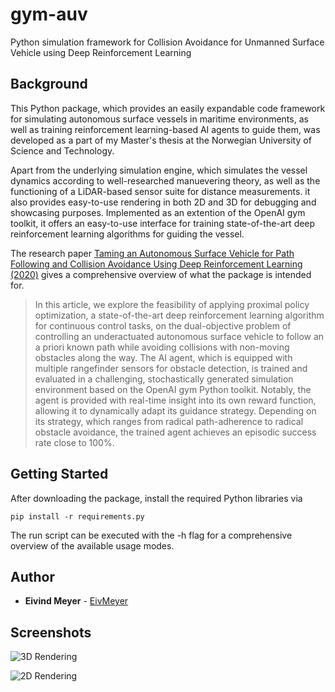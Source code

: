 # gym-auv

Python simulation framework for Collision Avoidance for Unmanned Surface Vehicle using Deep Reinforcement Learning

## Background

This Python package, which provides an easily expandable code framework for simulating autonomous surface vessels
in maritime environments, as well as training reinforcement learning-based AI agents to guide them, was developed as a part of my Master's thesis at the Norwegian University of Science and Technology.

Apart from the underlying simulation engine, which simulates the vessel dynamics according to well-researched manuevering theory,
as well as the functioning of a LiDAR-based sensor suite for distance measurements.
it also provides easy-to-use rendering in both 2D and 3D for debugging and showcasing purposes. Implemented as an extention of the OpenAI gym toolkit, it offers an easy-to-use interface for training state-of-the-art deep reinforcement learning algorithms for guiding the vessel.

The research paper [Taming an Autonomous Surface Vehicle for Path Following and Collision Avoidance Using Deep Reinforcement Learning (2020)](https://ieeexplore.ieee.org/document/9016254?fbclid=IwAR3obkbKJcbA2Jrn3nqKp7iUD_MAag01YSCm3liaIYJN7xN9enzdHUA0Ma8) gives a comprehensive overview of what the package is intended for.

>  In this article, we explore the feasibility of applying proximal policy optimization, a state-of-the-art deep reinforcement learning algorithm for continuous control tasks, on the dual-objective problem of controlling an underactuated autonomous surface vehicle to follow an a priori known path while avoiding collisions with non-moving obstacles along the way. The AI agent, which is equipped with multiple rangefinder sensors for obstacle detection, is trained and evaluated in a challenging, stochastically generated simulation environment based on the OpenAI gym Python toolkit. Notably, the agent is provided with real-time insight into its own reward function, allowing it to dynamically adapt its guidance strategy. Depending on its strategy, which ranges from radical path-adherence to radical obstacle avoidance, the trained agent achieves an episodic success rate close to 100%.

## Getting Started

After downloading the package, install the required Python libraries via

```
pip install -r requirements.py
```

The run script can be executed with the -h flag for a comprehensive overview of the available usage modes.

## Author

* **Eivind Meyer** - [EivMeyer](https://github.com/EivMeyer)

## Screenshots

![3D Rendering](https://i.imgur.com/KD0TqZW.png)

![2D Rendering](https://i.imgur.com/dBQOWYT.png)
